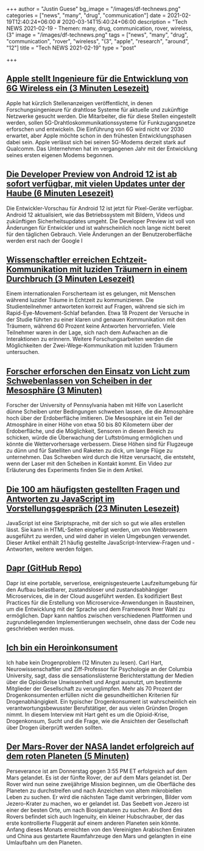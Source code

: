 +++
author = "Justin Guese"
bg_image = "/images/df-technews.png"
categories = ["news", "many", "drug", "communication"]
date = 2021-02-19T12:40:24+06:00 # 2020-03-14T15:40:24+06:00
description = "Tech NEWS 2021-02-19 - Themen: many, drug, communication, rover, wireless, (3"
image = "/images/df-technews.png"
tags = ["news", "many", "drug", "communication", "rover", "wireless", "(3", "apple", "research", "around", "12"]
title = "Tech NEWS 2021-02-19"
type = "post"

+++

## [Apple stellt Ingenieure für die Entwicklung von 6G Wireless ein (3 Minuten Lesezeit)](https://finance.yahoo.com/news/apple-hiring-engineers-develop-6g-110000382.html)

 Apple hat kürzlich Stellenanzeigen veröffentlicht, in denen Forschungsingenieure für drahtlose Systeme für aktuelle und zukünftige Netzwerke gesucht werden. Die Mitarbeiter, die für diese Stellen eingestellt werden, sollen 5G-Drahtloskommunikationssysteme für Funkzugangsnetze erforschen und entwickeln. Die Einführung von 6G wird nicht vor 2030 erwartet, aber Apple möchte schon in den frühesten Entwicklungsphasen dabei sein. Apple verlässt sich bei seinen 5G-Modems derzeit stark auf Qualcomm. Das Unternehmen hat im vergangenen Jahr mit der Entwicklung seines ersten eigenen Modems begonnen.

## [Die Developer Preview von Android 12 ist ab sofort verfügbar, mit vielen Updates unter der Haube (6 Minuten Lesezeit)](https://www.theverge.com/2021/2/18/22288084/android-12-developer-preview-available-google-pixel)

 Die Entwickler-Vorschau für Android 12 ist jetzt für Pixel-Geräte verfügbar. Android 12 aktualisiert, wie das Betriebssystem mit Bildern, Videos und zukünftigen Sicherheitsupdates umgeht. Die Developer Preview ist voll von Änderungen für Entwickler und ist wahrscheinlich noch lange nicht bereit für den täglichen Gebrauch. Viele Änderungen an der Benutzeroberfläche werden erst nach der Google I

## [Wissenschaftler erreichen Echtzeit-Kommunikation mit luziden Träumern in einem Durchbruch (3 Minuten Lesezeit)](https://www.vice.com/en/article/4admym/scientists-achieve-real-time-communication-with-lucid-dreamers-in-breakthrough)

 Einem internationalen Forscherteam ist es gelungen, mit Menschen während luzider Träume in Echtzeit zu kommunizieren. Die Studienteilnehmer antworteten korrekt auf Fragen, während sie sich im Rapid-Eye-Movement-Schlaf befanden. Etwa 18 Prozent der Versuche in der Studie führten zu einer klaren und genauen Kommunikation mit den Träumern, während 60 Prozent keine Antworten hervorriefen. Viele Teilnehmer waren in der Lage, sich nach dem Aufwachen an die Interaktionen zu erinnern. Weitere Forschungsarbeiten werden die Möglichkeiten der Zwei-Wege-Kommunikation mit luziden Träumern untersuchen.

## [Forscher erforschen den Einsatz von Licht zum Schwebenlassen von Scheiben in der Mesosphäre (3 Minuten)](https://phys.org/news/2021-02-explore-levitate-discs-mesosphere.html)

 Forscher der University of Pennsylvania haben mit Hilfe von Laserlicht dünne Scheiben unter Bedingungen schweben lassen, die die Atmosphäre hoch über der Erdoberfläche imitieren. Die Mesosphäre ist ein Teil der Atmosphäre in einer Höhe von etwa 50 bis 80 Kilometern über der Erdoberfläche, und die Möglichkeit, Sensoren in diesen Bereich zu schicken, würde die Überwachung der Luftströmung ermöglichen und könnte die Wettervorhersage verbessern. Diese Höhen sind für Flugzeuge zu dünn und für Satelliten und Raketen zu dick, um lange Flüge zu unternehmen. Das Schweben wird durch die Hitze verursacht, die entsteht, wenn der Laser mit den Scheiben in Kontakt kommt. Ein Video zur Erläuterung des Experiments finden Sie in dem Artikel.

## [Die 100 am häufigsten gestellten Fragen und Antworten zu JavaScript im Vorstellungsgespräch (23 Minuten Lesezeit)](https://alimammiya.hashnode.dev/100-most-asked-javascript-interview-questions-and-answers-part-1)

 JavaScript ist eine Skriptsprache, mit der sich so gut wie alles erstellen lässt. Sie kann in HTML-Seiten eingefügt werden, um von Webbrowsern ausgeführt zu werden, und wird daher in vielen Umgebungen verwendet. Dieser Artikel enthält 21 häufig gestellte JavaScript-Interview-Fragen und -Antworten, weitere werden folgen.

## [Dapr (GitHub Repo)](https://github.com/dapr/dapr)

 Dapr ist eine portable, serverlose, ereignisgesteuerte Laufzeitumgebung für den Aufbau belastbarer, zustandsloser und zustandsabhängiger Microservices, die in der Cloud ausgeführt werden. Es kodifiziert Best Practices für die Erstellung von Microservice-Anwendungen in Bausteinen, um die Entwicklung mit der Sprache und dem Framework Ihrer Wahl zu ermöglichen. Dapr kann nahtlos zwischen verschiedenen Plattformen und zugrundeliegenden Implementierungen wechseln, ohne dass der Code neu geschrieben werden muss.

## [Ich bin ein Heroinkonsument](https://nautil.us/issue/96/rewired/i-am-a-heroin-user-i-do-not-have-a-drug-problem)

 Ich habe kein Drogenproblem (12 Minuten zu lesen). Carl Hart, Neurowissenschaftler und Ziff-Professor für Psychologie an der Columbia University, sagt, dass die sensationslüsterne Berichterstattung der Medien über die Opioidkrise Unwissenheit und Angst ausnutzt, um bestimmte Mitglieder der Gesellschaft zu verunglimpfen. Mehr als 70 Prozent der Drogenkonsumenten erfüllen nicht die gesundheitlichen Kriterien für Drogenabhängigkeit. Ein typischer Drogenkonsument ist wahrscheinlich ein verantwortungsbewusster Berufstätiger, der aus vielen Gründen Drogen nimmt. In diesem Interview mit Hart geht es um die Opioid-Krise, Drogenkonsum, Sucht und die Frage, wie die Ansichten der Gesellschaft über Drogen überprüft werden sollten.

## [Der Mars-Rover der NASA landet erfolgreich auf dem roten Planeten (5 Minuten)](https://www.nbcnews.com/science/space/nasas-mars-rover-perseverance-touches-red-planet-rcna295)

 Perseverance ist am Donnerstag gegen 3:55 PM ET erfolgreich auf dem Mars gelandet. Es ist der fünfte Rover, der auf dem Mars gelandet ist. Der Rover wird nun seine zweijährige Mission beginnen, um die Oberfläche des Planeten zu durchstreifen und nach Anzeichen von altem mikrobiellen Leben zu suchen. Er wird die nächsten Tage damit verbringen, Bilder vom Jezero-Krater zu machen, wo er gelandet ist. Das Seebett von Jezero ist einer der besten Orte, um nach Biosignaturen zu suchen. An Bord des Rovers befindet sich auch Ingenuity, ein kleiner Hubschrauber, der das erste kontrollierte Fluggerät auf einem anderen Planeten sein könnte. Anfang dieses Monats erreichten von den Vereinigten Arabischen Emiraten und China aus gestartete Raumfahrzeuge den Mars und gelangten in eine Umlaufbahn um den Planeten.

